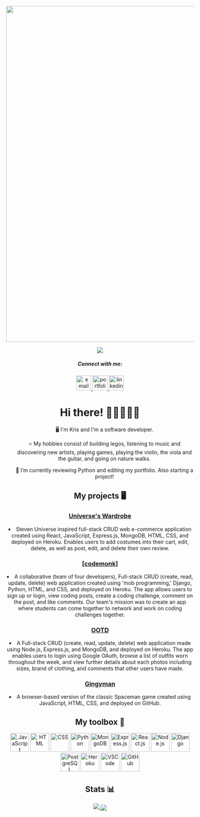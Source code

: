 <p align="center">
  <img src="https://i.imgur.com/wCFeIac.gif" width="900px" />
</p>

<div align="center">
  <img src="https://komarev.com/ghpvc/?username=kristina-lim&style=flat-square&color=ab784e"/>
</div>

<div align="center">
  <h5>Connect with me:</h5>
  <a href="mailto:khlim.developer@gmail.com">
    <img src="https://cdn-icons-png.flaticon.com/512/3296/3296464.png" alt="email" width="40" height="40" />
  </a>
  <a href="https://kristina-lim.netlify.app">
    <img src="https://cdn-icons-png.flaticon.com/512/8568/8568490.png" alt="portfolio" width="40" height="40" />
  </a>
  <a href="https://www.linkedin.com/in/kristina-lim-01">
    <img src="https://cdn-icons-png.flaticon.com/512/207/207084.png" alt="linkedin" width="40" height="40" />
  </a>
</div>

<div align="center">
  <h1> Hi there! 👋🏻👩🏻‍💻 </h1>
  <ul>🖥 I'm Kris and I'm a software developer.</ul>
  <ul>⭐️ My hobbies consist of building legos, listening to music and discovering new artists, playing games,
  playing the violin, the viola and the guitar, and going on nature walks.</ul>
  <ul>🔭 I’m currently reviewing Python and editing my portfolio. Also starting a project!</ul>
</div>

<div align="center">
  <h2>My projects 🖥</h2>
  <h3>
    <a href="http://universe-wardrobe.herokuapp.com/">
      Universe's Wardrobe
    </a>
  </h3>
  <li>Steven Universe inspired full-stack CRUD web e-commerce application created using React, JavaScript, Express.js, MongoDB, HTML, CSS, and deployed on Heroku. Enables users to add costumes into their cart, edit, delete, as well as post, edit, and delete their own review.</li>
  <h3>
    <a href="http://codemonk-wars.herokuapp.com/">
      [codemonk]
    </a>
  </h3>
  <li>A collaborative (team of four developers), Full-stack CRUD (create, read, update, delete) web application created using 'mob programming,' Django, Python, HTML, and CSS, and deployed on Heroku. The app allows users to sign up or login, view coding posts, create a coding challenge, comment on the post, and like comments. Our team's mission was to create an app where students can come together to network and work on coding challenges together.</li>
  <h3>
    <a href="http://ootd-fit-of-the-day.herokuapp.com/">
      OOTD
    </a>
  </h3>
  <li>A Full-stack CRUD (create, read, update, delete) web application made using Node.js, Express.js, and MongoDB, and deployed on Heroku. The app enables users to login using Google OAuth, browse a list of outfits worn throughout the week, and view further details about each photos including sizes, brand of clothing, and comments that other users have made.</li>
  <h3>
    <a href="https://kristina-lim.github.io/Gingyman/">
      Gingyman
    </a>
  </h3>
  <li>A browser-based version of the classic Spaceman game created using JavaScript, HTML, CSS, and deployed on GitHub.</li>
</div>

<div align="center">
  <h2>My toolbox 🧰</h2>
  <img src="https://cdn-icons-png.flaticon.com/512/8945/8945581.png" alt="JavaScript" width="50" height="50" />
  <img src="https://cdn-icons-png.flaticon.com/512/8945/8945486.png" alt="HTML" width="50" height="50" />
  <img src="https://cdn-icons-png.flaticon.com/512/8945/8945626.png" alt="CSS" width="50" height="50" />
  <img src="https://cdn-icons-png.flaticon.com/512/2570/2570575.png" alt="Python" width="50" height="50" />
  <img src="https://cdn-icons-png.flaticon.com/512/392/392071.png" alt="MongoDB" width="50" height="50" />
  <img src="https://cdn-icons-png.flaticon.com/512/477/477430.png" alt="Express.js" width="50" height="50" />
  <img src="https://cdn-icons-png.flaticon.com/512/1183/1183621.png" alt="React.js" width="50" height="50" />
  <img src="https://cdn-icons-png.flaticon.com/512/5726/5726104.png" alt="Node.js" width="50" height="50" />
  <img src="https://icon-library.com/images/django-icon/django-icon-10.jpg" alt="Django" width="50" height="50" />
  <img src="https://cdn-icons-png.flaticon.com/512/5968/5968342.png" alt="PostgreSQL" width="50" height="50" />
  <img src="https://cdn-icons-png.flaticon.com/512/873/873120.png" alt="Heroku" width="50" height="50" />
  <img src="https://cdn-icons-png.flaticon.com/512/906/906324.png" alt="VSCode" width="50" height="50" />
  <img src="https://cdn-icons-png.flaticon.com/512/1322/1322053.png" alt="GitHub" width="50" height="50" />
</div>

<div align="center">
  <h2>Stats 📊</h2>
  <a href="https://github.com/anuraghazra/github-readme-stats">
    <img src="https://github-readme-stats.vercel.app/api/top-langs/?username=kristina-lim&layout=compact&theme=gruvbox_light"/>
  </a>
  <a href="https://github.com/anuraghazra/convoychat">
    <img align="center" src="https://github-readme-stats.vercel.app/api?username=kristina-lim&theme=gruvbox_light&show_icons=true" />
  </a>
</div>

<!--
**kristina-lim/kristina-lim** is a ✨ _special_ ✨ repository because its `README.md` (this file) appears on your GitHub profile.

